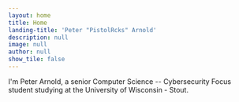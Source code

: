 ```yaml
---
layout: home
title: Home
landing-title: 'Peter "PistolRcks" Arnold'
description: null
image: null
author: null
show_tile: false
---
```


I'm Peter Arnold, a senior Computer Science -- Cybersecurity Focus student studying at the University of Wisconsin - Stout.
